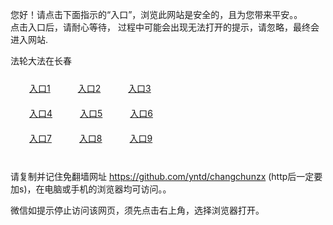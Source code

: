 您好！请点击下面指示的“入口”，浏览此网站是安全的，且为您带来平安。。 <br/>
点击入口后，请耐心等待， 过程中可能会出现无法打开的提示，请忽略，最终会进入网站. </br>

法轮大法在长春<br/>
<div style="padding:10px"><a style="margin:20px" target="_blank" href="http://djl8wo3v0bpzy.cloudfront.net/zytas?zecxl" id="ccLink1" rel="nofollow">入口1</a> <a target="_blank" style="margin:20px" href="http://d30k3e9z4pxob1.cloudfront.net/zytas?emgude" id="ccLink2" rel="nofollow">入口2</a> <a style="margin:20px" target="_blank" href="http://df4sh2a2eddj0.cloudfront.net/zytas?jkgsg" id="ccLink3" rel="nofollow">入口3</a></div>

<div style="padding:10px" ><a style="margin:20px" target="_blank" href="http://djl8wo3v0bpzy.cloudfront.net/zytas?zecxl" id="ccLink4" rel="nofollow">入口4</a> <a style="margin:20px" href="http://d30k3e9z4pxob1.cloudfront.net/zytas?emgude" target="_blank" id="ccLink5" rel="nofollow">入口5</a> <a style="margin:20px" href="http://df4sh2a2eddj0.cloudfront.net/zytas?jkgsg" target="_blank" id="ccLink6" rel="nofollow">入口6</a></div>

<div style="padding:10px"><a style="margin:20px" target="_blank" href="http://djl8wo3v0bpzy.cloudfront.net/zytas?zecxl" id="ccLink7" rel="nofollow">入口7</a> <a style="margin:20px" href="http://d30k3e9z4pxob1.cloudfront.net/zytas?emgude" target="_blank" id="ccLink8" rel="nofollow">入口8</a> <a style="margin:20px" target="_blank" href="http://df4sh2a2eddj0.cloudfront.net/zytas?jkgsg" id="ccLink9" rel="nofollow">入口9</a></div>

<br/>



请复制并记住免翻墙网址 https://github.com/yntd/changchunzx (http后一定要加s)，在电脑或手机的浏览器均可访问。。<br/>

微信如提示停止访问该网页，须先点击右上角，选择浏览器打开。
